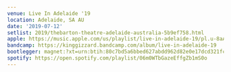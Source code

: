 ```yaml
---
venue: Live In Adelaide '19
location: Adelaide, SA AU
date: '2019-07-12'
setlist: 2019/thebarton-theatre-adelaide-australia-5b9ef758.html
apple: https://music.apple.com/us/playlist/live-in-adelaide-19/pl.u-8aAVXLjfWJlP9D
bandcamp: https://kinggizzard.bandcamp.com/album/live-in-adelaide-19
bootlegger: magnet:?xt=urn:btih:80c7bd5a6bbed627abdd962d82e0e17dcd321fc5&dn=King%20Gizzard%20%26%20The%20Lizard%20Wizard%20-%20Live%20In%20Adelaide%20%2719&tr=udp%3A%2F%2Ftracker.opentrackr.org%3A1337%2Fannounce&tr=udp%3A%2F%2F9.rarbg.to%3A2710%2Fannounce&tr=udp%3A%2F%2F9.rarbg.me%3A2710%2Fannounce
spotify: https://open.spotify.com/playlist/06m0WTbGazeEffgZb1mS0o
---
```

